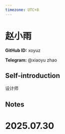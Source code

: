 ```yaml
---
timezone: UTC+8
---
```


# 赵小雨

**GitHub ID:** xoyuz

**Telegram:** @xiaoyu zhao

## Self-introduction

设计师

## Notes

<!-- Content_START -->

# 2025.07.30


<!-- Content_END -->
